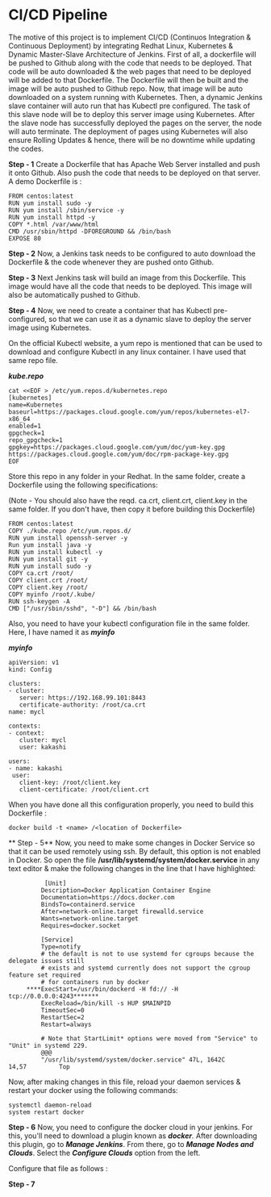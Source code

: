 # CI/CD Pipeline

The motive of this project is to implement CI/CD (Continuos Integration & Continuous Deployment) by integrating Redhat Linux, Kubernetes & Dynamic Master-Slave Architecture of Jenkins.
First of all, a dockerfile will be pushed to Github along with the code that needs to be deployed. That code will be auto downloaded & the web pages that need to be deployed will be added to that Dockerfile. The Dockerfile will then be built and the image will be auto pushed to Github repo.
Now, that image will be auto downloaded on a system running with Kubernetes. Then, a dynamic Jenkins slave container will auto run that has Kubectl pre configured. The task of this slave node will be to deploy this server image using Kubernetes. After the slave node has successfully deployed the pages on the server, the node will auto terminate. 
The deployment of pages using Kubernetes will also ensure Rolling Updates & hence, there will be no downtime while updating the codes.

**Step - 1** Create a Dockerfile that has Apache Web Server installed and push it onto Github. Also push the code that needs to be deployed on that server. A demo Dockerfile is :
   
    FROM centos:latest
    RUN yum install sudo -y
    RUN yum install /sbin/service -y
    RUN yum install httpd -y
    COPY *.html /var/www/html
    CMD /usr/sbin/httpd -DFOREGROUND && /bin/bash
    EXPOSE 80
  
  
**Step - 2** Now, a Jenkins task needs to be configured to auto download the Dockerfile & the code whenever they are pushed onto Github.





**Step - 3** Next Jenkins task will build an image from this Dockerfile. This image would have all the code that needs to be deployed. This image will also be automatically pushed to Github.




**Step - 4** Now, we need to create a container that has Kubectl pre-configured, so that we can use it as a dynamic slave to deploy the server image using Kubernetes.

On the official Kubectl website, a yum repo  is mentioned that can be used to download and configure Kubectl in any linux container. I have used that same repo file.

_**kube.repo**_

    cat <<EOF > /etc/yum.repos.d/kubernetes.repo
    [kubernetes]
    name=Kubernetes
    baseurl=https://packages.cloud.google.com/yum/repos/kubernetes-el7-x86_64
    enabled=1
    gpgcheck=1
    repo_gpgcheck=1
    gpgkey=https://packages.cloud.google.com/yum/doc/yum-key.gpg https://packages.cloud.google.com/yum/doc/rpm-package-key.gpg
    EOF
    
    
    
Store this repo in any folder in your Redhat. In the same folder, create a Dockerfile using the following specifications:

(Note - You should also have the reqd. ca.crt, client.crt, client.key in the same folder. If you don't have, then copy it before building this Dockerfile)

    FROM centos:latest
    COPY ./kube.repo /etc/yum.repos.d/
    RUN yum install openssh-server -y
    Run yum install java -y
    RUN yum install kubectl -y
    RUN yum install git -y
    RUN yum install sudo -y
    COPY ca.crt /root/
    COPY client.crt /root/
    COPY client.key /root/
    COPY myinfo /root/.kube/
    RUN ssh-keygen -A
    CMD ["/usr/sbin/sshd", "-D"] && /bin/bash


Also, you need to have your kubectl configuration file in the same folder. Here, I have named it as _**myinfo**_

_**myinfo**_

    apiVersion: v1
    kind: Config

    clusters:
    - cluster:
       server: https://192.168.99.101:8443
       certificate-authority: /root/ca.crt
    name: mycl

    contexts:
    - context:
       cluster: mycl
       user: kakashi

    users:
    - name: kakashi
     user:
       client-key: /root/client.key
       client-certificate: /root/client.crt
       
 When you have done all this configuration properly, you need to build this Dockerfile :
 
    docker build -t <name> /<location of Dockerfile>
    
    
    
 ** Step - 5** Now, you need to make some changes in Docker Service so that it can be used remotely using ssh. By default,  this option is not enabled in Docker. So open the file **/usr/lib/systemd/system/docker.service** in any text editor & make the following changes in the line that I have highlighted:
 
 
              [Unit]
             Description=Docker Application Container Engine
             Documentation=https://docs.docker.com
             BindsTo=containerd.service
             After=network-online.target firewalld.service
             Wants=network-online.target
             Requires=docker.socket

             [Service]
             Type=notify
             # the default is not to use systemd for cgroups because the delegate issues still
             # exists and systemd currently does not support the cgroup feature set required
             # for containers run by docker
         ****ExecStart=/usr/bin/dockerd -H fd:// -H tcp://0.0.0.0:4243*******
             ExecReload=/bin/kill -s HUP $MAINPID
             TimeoutSec=0
             RestartSec=2
             Restart=always

             # Note that StartLimit* options were moved from "Service" to "Unit" in systemd 229.
             @@@                                                                             
             "/usr/lib/systemd/system/docker.service" 47L, 1642C           14,57         Top
    


Now, after making changes in this file, reload your daemon services & restart your docker using the following commands:

    systemctl daemon-reload
    system restart docker
    
    
**Step - 6** Now, you need to configure the docker cloud in your jenkins. For this, you'll need to download a plugin known as _**docker**._
After downloading this plugin, go to _**Manage Jenkins**_. From there, go to _**Manage Nodes and Clouds**_.
Select the _**Configure Clouds**_ option from the left.

Configure that file as follows :







**Step - 7** 


